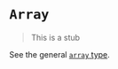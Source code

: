 # `Array`

> This is a stub

See the general [`array` type][general-type-array].

[general-type-array]: ../../../types/array.md
